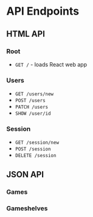 # API Endpoints

## HTML API

### Root

- `GET /` - loads React web app

### Users

- `GET /users/new`
- `POST /users`
- `PATCH /users`
- `SHOW /user/id`

### Session

- `GET /session/new`
- `POST /session`
- `DELETE /session`

## JSON API

### Games

### Gameshelves
